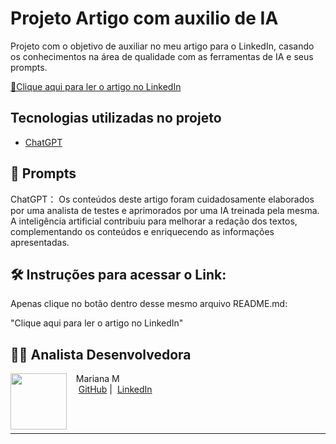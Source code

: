 # Projeto Artigo com auxilio de IA

Projeto com o objetivo de auxiliar no meu artigo para o LinkedIn, casando os conhecimentos na área de qualidade com as ferramentas de IA e seus prompts.

<a href="https://www.linkedin.com/pulse/import%C3%A2ncia-de-padr%C3%B5es-na-automa%C3%A7%C3%A3o-testes-mariana-machado-amaral-irhke?utm_source=share&utm_medium=member_ios&utm_campaign=share_via" title="Veja o artigo no LinkedIn"> 📕Clique aqui para ler o artigo no LinkedIn</a>

## Tecnologias utilizadas no projeto

- [ChatGPT](https://chat.openai.com/)

## 🧠 Prompts

ChatGPT：
Os conteúdos deste artigo foram cuidadosamente elaborados por uma analista de testes e aprimorados por uma IA treinada pela mesma. A inteligência artificial contribuiu para melhorar a redação dos textos, complementando os conteúdos e enriquecendo as informações apresentadas.

## 🛠️ Instruções para acessar o Link:

Apenas clique no botão dentro desse mesmo arquivo README.md:

"Clique aqui para ler o artigo no LinkedIn"

## 👨‍💻 Analista Desenvolvedora

<p>
    <img
      align=left
      margin=20
      width=90
      src="
      https://avatars.githubusercontent.com/u/53942555?v=4"
    />
    <p>&nbsp&nbsp&nbspMariana M<br>
    &nbsp&nbsp&nbsp
    <a href="https://github.com/Mariengca27">
    GitHub</a>&nbsp;|&nbsp;
    <a href="https://www.linkedin.com/in/mariana-machado-amaral-8766b3300/">LinkedIn</a>

</p>
<br/><br/>
<p>

---
